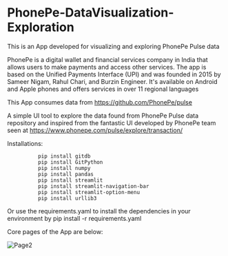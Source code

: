 # PhonePe-DataVisualization-Exploration
This is an App developed for visualizing and exploring PhonePe Pulse data

PhonePe is a digital wallet and financial services company in India that allows users to make payments and access other services. The app is based on the Unified Payments Interface (UPI) and was founded in 2015 by Sameer Nigam, Rahul Chari, and Burzin Engineer. It's available on Android and Apple phones and offers services in over 11 regional languages

This App consumes data from https://github.com/PhonePe/pulse

A simple UI tool to explore the data found from PhonePe Pulse data repository and inspired from the fantastic UI developed by PhonePe team seen at https://www.phonepe.com/pulse/explore/transaction/

Installations:

              pip install gitdb
              pip install GitPython
              pip install numpy
              pip install pandas
              pip install streamlit
              pip install streamlit-navigation-bar
              pip install streamlit-option-menu 
              pip install urllib3

Or use the requirements.yaml to install the dependencies in your environment by pip install -r requirements.yaml

Core pages of the App are below:

![Page2](https://github.com/user-attachments/assets/e6389f89-f02f-4699-9535-aecf6c451dc4)

